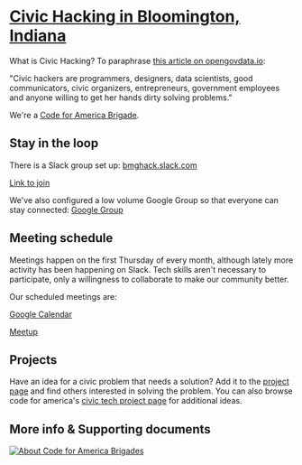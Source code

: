 # [Civic Hacking in Bloomington, Indiana](https://bmghack.github.io)

What is Civic Hacking? To paraphrase [this article on opengovdata.io](https://opengovdata.io/2014/civic-hacking/):

"Civic hackers are programmers, designers, data scientists, good communicators, civic organizers, entrepreneurs, government employees and anyone willing to get her hands dirty solving problems."

We're a [Code for America Brigade](http://brigade.codeforamerica.org/brigade/BMG-Hack/).

## Stay in the loop

There is a Slack group set up: [bmghack.slack.com](https://bmghack.slack.com)

[Link to join](https://join.slack.com/t/bmghack/shared_invite/enQtMjM5ODQyNzE5MTI0LTMwYWZmYzU2NjU0MmQ5MGY4MzBhNGJhNmExYmZkMGNlMzBjMDMxNDE4ODM4ZTczYzI1YjVlYzU4OGQ1YjczODk)

We've also configured a low volume Google Group so that everyone can stay connected: [Google Group](https://groups.google.com/a/bloomington.in.gov/forum/#!forum/civic-hacking)

## Meeting schedule

Meetings happen on the first Thursday of every month, although lately more activity has been happening on Slack. Tech skills aren't necessary to participate, only a willingness to collaborate to make our community better. 

Our scheduled meetings are:

[Google Calendar](https://calendar.google.com/calendar/embed?src=bloomington.in.gov_3e0ug3iakbapl022s13ttgn1o8%40group.calendar.google.com&ctz=America/New_York)  

[Meetup](https://www.meetup.com/Code-for-Bloomington-BMG-Hack/events/)

## Projects

Have an idea for a civic problem that needs a solution? Add it to the [project page](https://github.com/BMGhack/bmghack.github.io/wiki) and find others interested in solving the problem.  You can also browse code for america's [civic tech project page](http://brigade.codeforamerica.org/projects) for additional ideas.

## More info & Supporting documents

[![About Code for America Brigades](https://img.youtube.com/vi/mYzMl_HnEZU/0.jpg)](https://www.youtube.com/watch?v=mYzMl_HnEZU)


